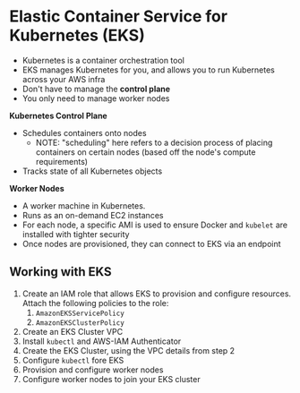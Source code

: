 # Elastic Container Service for Kubernetes (EKS)

- Kubernetes is a container orchestration tool
- EKS manages Kubernetes for you, and allows you to run Kubernetes across your AWS infra
- Don't have to manage the **control plane**
- You only need to manage worker nodes

**Kubernetes Control Plane**
- Schedules containers onto nodes
	- NOTE: "scheduling" here refers to a decision process of placing containers on certain nodes (based off the node's compute requirements)
- Tracks state of all Kubernetes objects

**Worker Nodes**
- A worker machine in Kubernetes.
- Runs as an on-demand EC2 instances
- For each node, a specific AMI is used to ensure Docker and `kubelet` are installed with tighter security
- Once nodes are provisioned, they can connect to EKS via an endpoint

## Working with EKS
1. Create an IAM role that allows EKS to provision and configure resources. Attach the following policies to the role:
	1. `AmazonEKSServicePolicy`
	2. `AmazonEKSClusterPolicy`
2. Create an EKS Cluster VPC
3. Install `kubectl` and AWS-IAM Authenticator
4. Create the EKS Cluster, using the VPC details from step 2
5. Configure `kubectl` fore EKS
6. Provision and configure worker nodes
7. Configure worker nodes to join your EKS cluster
